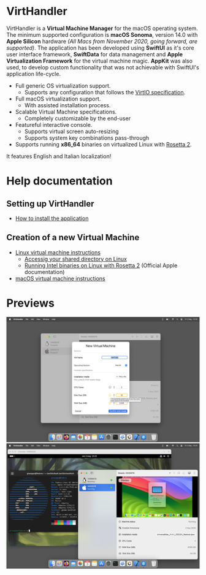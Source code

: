 # VirtHandler
VirtHandler is a **Virtual Machine Manager** for the macOS operating system. The minimum supported configuration is **macOS Sonoma**, version 14.0 with **Apple Silicon** hardware *(All Macs from November 2020, going forward, are supported)*. The application has been developed using **SwiftUI** as it's core user interface framework, **SwiftData** for data management and **Apple Virtualization Framework** for the virtual machine magic. **AppKit** was also used, to develop custom functionality that was not achievable with SwiftUI's application life-cycle.


- Full generic OS virtualization support.
  - Supports any configuration that follows the [VirtIO specification](https://docs.oasis-open.org/virtio/virtio/v1.2/csd01/virtio-v1.2-csd01.html).
- Full macOS virtualization support.
  - With assisted installation process.
- Scalable Virtual Machine specifications.
  - Completely customizable by the end-user
- Featureful interactive console.
  - Supports virtual screen auto-resizing
  - Supports system key combinations pass-through
- Supports running **x86_64** binaries on virtualized Linux with [Rosetta 2](https://support.apple.com/en-mide/102527).

It features English and Italian localization!

# Help documentation
## Setting up VirtHandler
- [How to install the application](./README/setup-help.md#how-to-install)

## Creation of a new Virtual Machine
- [Linux virtual machine instructions](./README/linux-help.md)
  - [Accessig your shared directory on Linux](./README/linux-help.md#how-to-access-the-shared-folder)
  - [Running Intel binaries on Linux with Rosetta 2](https://developer.apple.com/documentation/virtualization/running_intel_binaries_in_linux_vms_with_rosetta#3978496) (Official Apple documentation)
- [macOS virtual machine instructions](./README/macos-help.md)

# Previews
![screenshot1](./Screenshots/creating.png)
![screenshot1](./Screenshots/running.png)
